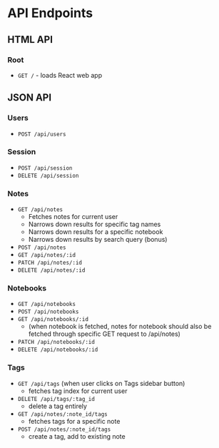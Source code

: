 # API Endpoints

## HTML API

### Root

- `GET /` - loads React web app

## JSON API

### Users

- `POST /api/users`

### Session

- `POST /api/session`
- `DELETE /api/session`

### Notes

- `GET /api/notes`
  - Fetches notes for current user
  - Narrows down results for specific tag names
  - Narrows down results for a specific notebook
  - Narrows down results by search query (bonus)
- `POST /api/notes`
- `GET /api/notes/:id`
- `PATCH /api/notes/:id`
- `DELETE /api/notes/:id`

### Notebooks

- `GET /api/notebooks`
- `POST /api/notebooks`
- `GET /api/notebooks/:id`
  - (when notebook is fetched, notes for notebook should
    also be fetched through specific GET request to /api/notes)
- `PATCH /api/notebooks/:id`
- `DELETE /api/notebooks/:id`

### Tags

- `GET /api/tags` (when user clicks on Tags sidebar button)
  - fetches tag index for current user
- `DELETE /api/tags/:tag_id`
  - delete a tag entirely
- `GET /api/notes/:note_id/tags`
  - fetches tags for a specific note
- `POST /api/notes/:note_id/tags`
  - create a tag, add to existing note

